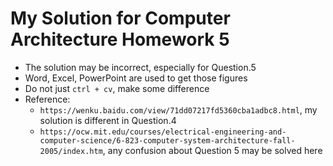 # My Solution for Computer Architecture Homework 5

 - The solution may be incorrect, especially for Question.5
 - Word, Excel, PowerPoint are used to get those figures
 - Do not just `ctrl + cv`, make some difference
 - Reference: 
 	 - `https://wenku.baidu.com/view/71dd07217fd5360cba1adbc8.html`, my solution is different in Question.4
 	 - `https://ocw.mit.edu/courses/electrical-engineering-and-computer-science/6-823-computer-system-architecture-fall-2005/index.htm`, any confusion about Question 5 may be solved here